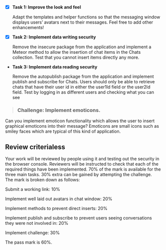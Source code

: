 - [x] **Task 1: Improve the look and feel**

    Adapt the templates and helper functions so that the messaging window displays users’ avatars next to their messages. Feel free to add other enhancements!

- [x] **Task 2: Implement data writing security**

    Remove the insecure package from the application and implement a Meteor method to allow the insertion of chat items in the Chats collection. Test that you cannot insert items directly any more.

- **Task 3: Implement data reading security**

    Remove the autopublish package from the application and implement publish and subscribe for Chats. Users should only be able to retrieve chats that have their user id in either the user1Id field or the user2Id field. Test by logging in as different users and checking what you can see

> ### Challenge: Implement emoticons.
  Can you implement emoticon functionality which allows the user to insert graphical emoticons into their message? Emoticons are small icons such as smiley faces which are typical of this kind of application.

## Review criterialess

Your work will be reviewed by people using it and testing out the security in the browser console. Reviewers will be instructed to check that each of the required things have been implemented. 70% of the mark is available for the three main tasks. 30% extra can be gained by attempting the challenge. The mark is broken down as follows:

Submit a working link: 10%

Implement well laid out avatars in chat window: 20%

Implement methods to prevent direct inserts: 20%

Implement publish and subscribe to prevent users seeing conversations they were not involved in: 20%

Implement challenge: 30%

The pass mark is 60%.

